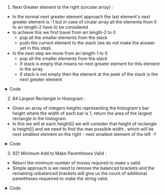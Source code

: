 1. Next Greater element to the right (circular array) :
  - In the normal next greater element approach the last element's next greater element is -1 but in case of cirular array all the elements from 0 to arr.length-2 have to be considered
  - to achieve this we first travel from arr.length-2 to 0 
    - pop all the smaller elements from the stack
    - push the current element to the stack (we do not make the answer yet in this step)
  - In the next step we move from arr.length-1 to 0 
    - pop all the smaller elements from the stack
    - if stack is empty that means no next greater element for this element in the array
    - if stack is not empty then the element at the peek of the stack is the next greater element
  
<details><summary>Code</summary>
<p>

```java
  
  
class Solution {
  public int[] nextGreaterElements(int[] nums) {
      int n = nums.length;
      int[] nge = new int[n];
      Stack<Integer> st = new Stack<>();
      st.push(nums[n-1]);
      for(int i = n-2;i>=0;i--){
          while(st.size()>0 && st.peek()<=nums[i]){
              st.pop();
          }
          st.push(nums[i]);
      }

      for(int i = n-1;i>=0;i--){
          while(st.size()>0 && st.peek()<=nums[i]){
              st.pop();
          }
          if(st.size() == 0){
              nge[i] = -1;
          }else{
              nge[i] = st.peek();
          }
          st.push(nums[i]);
      }
      return nge;

  }
}
      
```   
</p>
</details>

2. 84 Largest Rectangle in Histogram :
  - Given an array of integers heights representing the histogram's bar height where the width of each bar is 1, return the area of the largest rectangle in the histogram.
  - In this we will at each height[i] we will consider that height of rectangle is height[i] and we need to find the max possible widht , which will be next smallest element on the right - next smallest element of the left -1

<details><summary>Code</summary>
<p>

```java
  class Solution {
    public int[] getNextSmallestLeft(int[] arr){
        Stack<Integer> st = new Stack<>();
        int n = arr.length;
        int[] nge = new int[n];
        st.push(0);
        nge[0] = -1;
        for(int i = 1;i<n;i++){
            while(st.size()>0 && arr[st.peek()]>=arr[i]){
                st.pop();
            }
            if(st.size()==0){
                nge[i] = -1;
            }else{
                nge[i] = st.peek();
            }
            st.push(i);
        }
        return nge;
    }
    public int[] getNextSmallestRight(int[] arr){
        Stack<Integer> st = new Stack<>();
        int n = arr.length;
        int[] nge = new int[n];
        st.push(n-1);
        nge[n-1] = n;
        for(int i = n-2;i>=0;i--){
            while(st.size()>0 && arr[st.peek()]>=arr[i]){
                st.pop();
            }
            if(st.size()==0){
                nge[i] = n;
            }else{
                nge[i] = st.peek();
            }
            st.push(i);
        }
        return nge;
    }
    public int largestRectangleArea(int[] heights) {
        int[] nextSmallestLeft = getNextSmallestLeft(heights);
        int[] nextSmallestRight = getNextSmallestRight(heights);
        int ans = 0;
        for(int i = 0;i<heights.length;i++){
            int widht = nextSmallestRight[i] - nextSmallestLeft[i]-1;
            ans = Math.max(widht*heights[i],ans);
        }
        return ans;
    }
}
 
```   
</p>
</details>

  
3. 921 Minimum Add to Make Parentheses Valid :
  - Return the minimum number of moves required to make s valid.
  - Simple approach is we need to remove the balanced brackets and the remaining unbalanced brackets will give us the count of additional parentheses requeired to make the string valid.
  
  
<details><summary>Code</summary>
<p>

  class Solution {
    public int minAddToMakeValid(String s) {
        
        Stack<Character> st = new Stack<>();
        for(int i = 0;i<s.length();i++){
            char ch = s.charAt(i);
            if(ch == '('){
                st.push(ch);
            }else{
                
                if(st.size()>0 && st.peek()=='('){
                    st.pop();
                }else{
                    st.push(ch);
                }
            }
        }
        return st.size();
    }
}
 
```   
</p>
</details>
